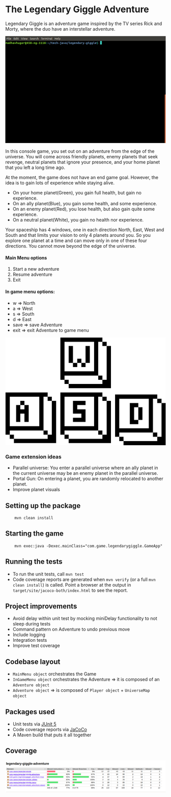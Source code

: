 # The Legendary Giggle Adventure

Legendary Giggle is an adventure game inspired by the TV series Rick and Morty, where the duo have an interstellar adventure. 

![](./legandary-giggle.gif)


In this console game, you set out on an adventure from the edge of the universe. 
You will come across friendly planets, enemy planets that seek revenge, neutral planets that ignore your presence, 
and your home planet that you left a long time ago.

At the moment, the game does not have an end game goal. However, the idea is to gain lots of experience while staying alive.

- On your home planet(Green), you gain full health, but gain no experience.
- On an ally planet(Blue), you gain some health, and some experience.
- On an enemy planet(Red), you lose health, but also gain quite some experience.
- On a neutral planet(White), you gain no health nor experience.

Your spaceship has 4 windows, one in each direction North, East, West and South 
and that limits your vision to only 4 planets around you. 
So you explore one planet at a time and can move only in one of these four directions.
You cannot move beyond the edge of the universe. 

#### Main Menu options

1. Start a new adventure
2. Resume adventure
3. Exit

#### In game menu options:

- w => North
- a => West
- s => South
- d => East
- save => save Adventure
- exit => exit Adventure to game menu

![alt text](./wasdKeys.png)

### Game extension ideas

- Parallel universe: You enter a parallel universe where an ally planet in the current universe may be an enemy planet in the parallel universe.
- Portal Gun: On entering a planet, you are randomly relocated to another planet.
- Improve planet visuals

## Setting up the package

```
    mvn clean install
```    
    

## Starting the game

```
    mvn exec:java -Dexec.mainClass="com.game.legendarygiggle.GameApp"
```

## Running the tests

* To run the unit tests, call `mvn test`
* Code coverage reports are generated when `mvn verify` (or a full `mvn clean install`) is called.
  Point a browser at the output in `target/site/jacoco-both/index.html` to see the report.

## Project improvements

- Avoid delay within unit test by mocking miniDelay functionality to not sleep during tests
- Command pattern on Adventure to undo previous move
- Include logging
- Integration tests
- Improve test coverage 

## Codebase layout

- `MainMenu object` orchestrates the Game
- `InGameMenu object` orchestrates the Adventure => it is composed of an `Adventure object`
- `Adventure object` => is composed of `Player object` + `UniverseMap object`

## Packages used

* Unit tests via [JUnit 5](https://junit.org/junit5/)
* Code coverage reports via [JaCoCo](https://www.jacoco.org/jacoco/)
* A Maven build that puts it all together

## Coverage

![](./codecoverage.png)
